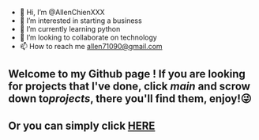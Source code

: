 - 👋 Hi, I’m @AllenChienXXX
- 👀 I’m interested in starting a business
- 🌱 I’m currently learning python
- 💞️ I’m looking to collaborate on technology
- 📫 How to reach me allen71090@gmail.com
## Welcome to my Github page ! If you are looking for projects that I've done, click *main* and scrow down to*projects*, there you'll find them, enjoy!:stuck_out_tongue_winking_eye:
## Or you can simply click [HERE](https://github.com/AllenChienXXX/Projects-Practices/tree/projects)

<!---
AllenChienXXX/AllenChienXXX is a ✨ special ✨ repository because its `README.md` (this file) appears on your GitHub profile.
You can click the Preview link to take a look at your changes.
--->
